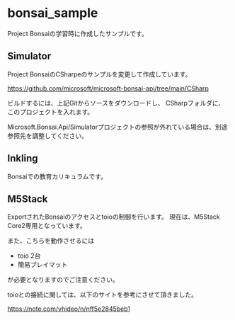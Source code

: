 # bonsai_sample
Project Bonsaiの学習時に作成したサンプルです。

## Simulator

Project BonsaiのCSharpeのサンプルを変更して作成しています。

https://github.com/microsoft/microsoft-bonsai-api/tree/main/CSharp

ビルドするには、上記Gitからソースをダウンロードし、
CSharpフォルダに、このプロジェクトを入れます。

Microsoft.Bonsai.Api/Simulatorプロジェクトの参照が外れている場合は、別途参照先を調整してください。

## Inkling

Bonsaiでの教育カリキュラムです。

## M5Stack

ExportされたBonsaiのアクセスとtoioの制御を行います。
現在は、M5Stack Core2専用となっています。

また、こちらを動作させるには
* toio 2台
* 簡易プレイマット

が必要となりますのでご注意ください。

toioとの接続に関しては、以下のサイトを参考にさせて頂きました。

https://note.com/vhideo/n/nff5e2845beb1